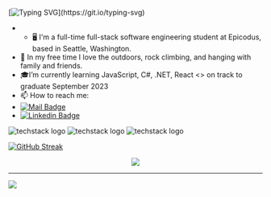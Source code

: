 [![Typing SVG](https://readme-typing-svg.demolab.com?font=Fira+Code&pause=1000&width=435&lines=Hi!%2C+I'm+Laura!)](https://git.io/typing-svg)
- - 🖥 I'm a full-time full-stack software engineering student at Epicodus, based in Seattle, Washington. 
- 🌱 In my free time I love the outdoors, rock climbing, and hanging with family and friends.
- 🎓I’m currently learning JavaScript, C#, .NET, React <> on track to graduate September 2023
- 📫 How to reach me:
- [![Mail Badge](https://img.shields.io/badge/-Gmail-c0392b?style=flat&labelColor=c0392b&logo=gmail&logoColor=white)](mailto:lauramhope.dpt@gmail.com)
- [![Linkedin Badge](https://img.shields.io/badge/-LinkedIn-blue?style=flat&logo=Linkedin&logoColor=white)](https://www.linkedin.com/in/laura-hope-softwaredev/)

![techstack logo](https://readme-components.vercel.app/api?component=logo&logo=javascript&text=true&animation=spin)
![techstack logo](https://readme-components.vercel.app/api?component=logo&logo=react&text=true&animation=spin)
![techstack logo](https://readme-components.vercel.app/api?component=logo&logo=csharp&text=true&animation=spin)

[![GitHub Streak](https://streak-stats.demolab.com?user=lauramhope&theme=panda&mode=weekly&hide_longest_streak=true)](https://git.io/streak-stats)

<div style="text-align: center;">
  
![](https://github-readme-stats.vercel.app/api/top-langs/?username=lauramhope&theme=tokyonight&hide_border=true&include_all_commits=false&count_private=false&layout=compact)

</div>

---
[![](https://visitcount.itsvg.in/api?id=lauramhope&icon=1&color=1)](https://visitcount.itsvg.in)
